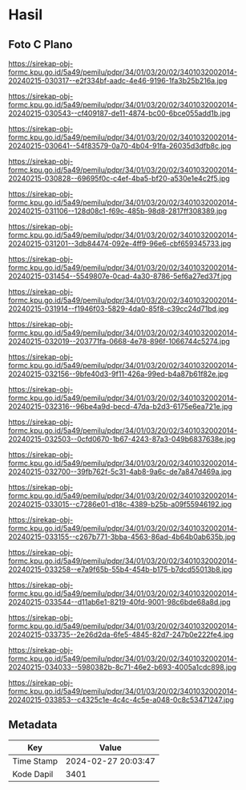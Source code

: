 # Hasil

## Foto C Plano

https://sirekap-obj-formc.kpu.go.id/5a49/pemilu/pdpr/34/01/03/20/02/3401032002014-20240215-030317--e2f334bf-aadc-4e46-9196-1fa3b25b216a.jpg

https://sirekap-obj-formc.kpu.go.id/5a49/pemilu/pdpr/34/01/03/20/02/3401032002014-20240215-030543--cf409187-de11-4874-bc00-6bce055add1b.jpg

https://sirekap-obj-formc.kpu.go.id/5a49/pemilu/pdpr/34/01/03/20/02/3401032002014-20240215-030641--54f83579-0a70-4b04-91fa-26035d3dfb8c.jpg

https://sirekap-obj-formc.kpu.go.id/5a49/pemilu/pdpr/34/01/03/20/02/3401032002014-20240215-030828--69695f0c-c4ef-4ba5-bf20-a530e1e4c2f5.jpg

https://sirekap-obj-formc.kpu.go.id/5a49/pemilu/pdpr/34/01/03/20/02/3401032002014-20240215-031106--128d08c1-f69c-485b-98d8-2817ff308389.jpg

https://sirekap-obj-formc.kpu.go.id/5a49/pemilu/pdpr/34/01/03/20/02/3401032002014-20240215-031201--3db84474-092e-4ff9-96e6-cbf659345733.jpg

https://sirekap-obj-formc.kpu.go.id/5a49/pemilu/pdpr/34/01/03/20/02/3401032002014-20240215-031454--5549807e-0cad-4a30-8786-5ef6a27ed37f.jpg

https://sirekap-obj-formc.kpu.go.id/5a49/pemilu/pdpr/34/01/03/20/02/3401032002014-20240215-031914--f1946f03-5829-4da0-85f8-c39cc24d71bd.jpg

https://sirekap-obj-formc.kpu.go.id/5a49/pemilu/pdpr/34/01/03/20/02/3401032002014-20240215-032019--203771fa-0668-4e78-896f-1066744c5274.jpg

https://sirekap-obj-formc.kpu.go.id/5a49/pemilu/pdpr/34/01/03/20/02/3401032002014-20240215-032156--9bfe40d3-9f11-426a-99ed-b4a87b61f82e.jpg

https://sirekap-obj-formc.kpu.go.id/5a49/pemilu/pdpr/34/01/03/20/02/3401032002014-20240215-032316--96be4a9d-becd-47da-b2d3-6175e6ea721e.jpg

https://sirekap-obj-formc.kpu.go.id/5a49/pemilu/pdpr/34/01/03/20/02/3401032002014-20240215-032503--0cfd0670-1b67-4243-87a3-049b6837638e.jpg

https://sirekap-obj-formc.kpu.go.id/5a49/pemilu/pdpr/34/01/03/20/02/3401032002014-20240215-032700--39fb762f-5c31-4ab8-9a6c-de7a847d469a.jpg

https://sirekap-obj-formc.kpu.go.id/5a49/pemilu/pdpr/34/01/03/20/02/3401032002014-20240215-033015--c7286e01-d18c-4389-b25b-a09f55946192.jpg

https://sirekap-obj-formc.kpu.go.id/5a49/pemilu/pdpr/34/01/03/20/02/3401032002014-20240215-033155--c267b771-3bba-4563-86ad-4b64b0ab635b.jpg

https://sirekap-obj-formc.kpu.go.id/5a49/pemilu/pdpr/34/01/03/20/02/3401032002014-20240215-033258--e7a9f65b-55b4-454b-b175-b7dcd55013b8.jpg

https://sirekap-obj-formc.kpu.go.id/5a49/pemilu/pdpr/34/01/03/20/02/3401032002014-20240215-033544--d11ab6e1-8219-40fd-9001-98c6bde68a8d.jpg

https://sirekap-obj-formc.kpu.go.id/5a49/pemilu/pdpr/34/01/03/20/02/3401032002014-20240215-033735--2e26d2da-6fe5-4845-82d7-247b0e222fe4.jpg

https://sirekap-obj-formc.kpu.go.id/5a49/pemilu/pdpr/34/01/03/20/02/3401032002014-20240215-034033--5980382b-8c71-46e2-b693-4005a1cdc898.jpg

https://sirekap-obj-formc.kpu.go.id/5a49/pemilu/pdpr/34/01/03/20/02/3401032002014-20240215-033853--c4325c1e-4c4c-4c5e-a048-0c8c53471247.jpg


## Metadata

| Key        | Value               |
| ---------- | ------------------- |
| Time Stamp | 2024-02-27 20:03:47 |
| Kode Dapil | 3401                |



